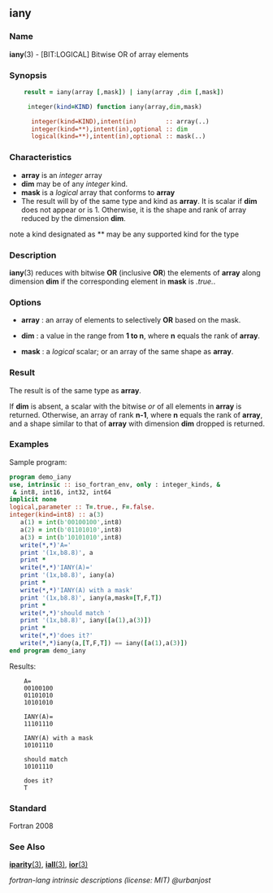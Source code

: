 ## iany

### **Name**

**iany**(3) - \[BIT:LOGICAL\] Bitwise OR of array elements

### **Synopsis**

```fortran
    result = iany(array [,mask]) | iany(array ,dim [,mask])
```

```fortran
     integer(kind=KIND) function iany(array,dim,mask)

      integer(kind=KIND),intent(in)        :: array(..)
      integer(kind=**),intent(in),optional :: dim
      logical(kind=**),intent(in),optional :: mask(..)
```

### **Characteristics**

- **array** is an _integer_ array
- **dim** may be of any _integer_ kind.
- **mask** is a _logical_ array that conforms to **array**
- The result will by of the same type and kind
  as **array**. It is scalar if **dim** does not appear or is 1.
  Otherwise, it is the shape and rank of array reduced by the
  dimension **dim**.

note a kind designated as \*\* may be any supported kind for the type

### **Description**

**iany**(3) reduces with bitwise **OR** (inclusive **OR**) the
elements of **array** along dimension **dim** if the corresponding
element in **mask** is _.true._.

### **Options**

- **array**
  : an array of elements to selectively **OR** based on the mask.

- **dim**
  : a value in the range from **1 to n**, where **n** equals the rank
  of **array**.

- **mask**
  : a _logical_ scalar; or an array of the same shape as **array**.

### **Result**

The result is of the same type as **array**.

If **dim** is absent, a scalar with the bitwise _or_ of all elements in
**array** is returned. Otherwise, an array of rank **n-1**, where **n**
equals the rank of **array**, and a shape similar to that of **array**
with dimension **dim** dropped is returned.

### **Examples**

Sample program:

```fortran
program demo_iany
use, intrinsic :: iso_fortran_env, only : integer_kinds, &
 & int8, int16, int32, int64
implicit none
logical,parameter :: T=.true., F=.false.
integer(kind=int8) :: a(3)
   a(1) = int(b'00100100',int8)
   a(2) = int(b'01101010',int8)
   a(3) = int(b'10101010',int8)
   write(*,*)'A='
   print '(1x,b8.8)', a
   print *
   write(*,*)'IANY(A)='
   print '(1x,b8.8)', iany(a)
   print *
   write(*,*)'IANY(A) with a mask'
   print '(1x,b8.8)', iany(a,mask=[T,F,T])
   print *
   write(*,*)'should match '
   print '(1x,b8.8)', iany([a(1),a(3)])
   print *
   write(*,*)'does it?'
   write(*,*)iany(a,[T,F,T]) == iany([a(1),a(3)])
end program demo_iany
```

Results:

```text
    A=
    00100100
    01101010
    10101010

    IANY(A)=
    11101110

    IANY(A) with a mask
    10101110

    should match
    10101110

    does it?
    T
```

### **Standard**

Fortran 2008

### **See Also**

[**iparity**(3)](#iparity),
[**iall**(3)](#iall),
[**ior**(3)](#ior)

_fortran-lang intrinsic descriptions (license: MIT) \@urbanjost_
